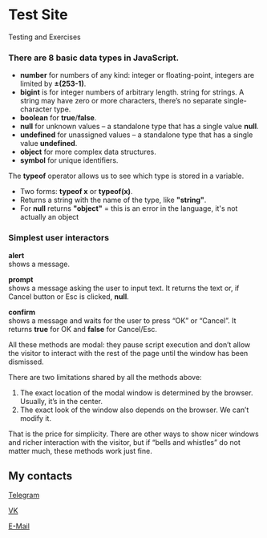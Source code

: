 # Test Site

Testing and Exercises


### There are 8 basic data types in JavaScript.

* **number** for numbers of any kind: integer or floating-point, integers are limited by **±(253-1)**.
* **bigint** is for integer numbers of arbitrary length.
string for strings. A string may have zero or more characters, there’s no separate single-character type.
* **boolean** for **true**/**false**.
* **null** for unknown values – a standalone type that has a single value **null**.
* **undefined** for unassigned values – a standalone type that has a single value **undefined**.
* **object** for more complex data structures.
* **symbol** for unique identifiers.

The **typeof** operator allows us to see which type is stored in a variable.

* Two forms: **typeof x** or **typeof(x)**.
* Returns a string with the name of the type, like **"string"**.
* For **null** returns **"object"** = this is an error in the language, it's not actually an object 

### Simplest user interactors

**alert**\
shows a message.

**prompt**\
shows a message asking the user to input text. It returns the text or, if Cancel button or Esc is clicked, **null**.

**confirm**\
shows a message and waits for the user to press “OK” or “Cancel”. It returns **true** for OK and **false** for Cancel/Esc.

All these methods are modal: they pause script execution and don’t allow the visitor to interact with the rest of the page until the window has been dismissed.

There are two limitations shared by all the methods above:

1. The exact location of the modal window is determined by the browser. Usually, it’s in the center.
2. The exact look of the window also depends on the browser. We can’t modify it.

That is the price for simplicity. There are other ways to show nicer windows and richer interaction with the visitor, but if “bells and whistles” do not matter much, these methods work just fine.
## My contacts

[Telegram](https://t.me/vincvader)

[VK](https://vk.com/vincvader)

[E-Mail](mailto:vincvader@mail.ru)

